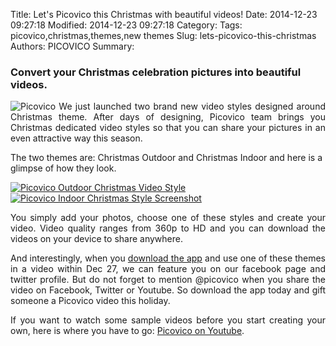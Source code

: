 
Title: Let's Picovico this Christmas with beautiful videos! 
Date: 2014-12-23 09:27:18
Modified: 2014-12-23 09:27:18
Category: 
Tags: picovico,christmas,themes,new themes
Slug: lets-picovico-this-christmas
Authors: PICOVICO
Summary: 


<h3>Convert your Christmas celebration pictures into beautiful videos.</h3>
<p align="justify">
<img src="http://s3-us-west-2.amazonaws.com/pv-styles/christmas/pv_christmas_winter_themes.png" alt="Picovico" />
We just launched two brand new video styles designed around Christmas theme. After days of designing, Picovico team brings you Christmas dedicated video styles so that you can share your pictures in an even attractive way this season.</p>
The two themes are: Christmas Outdoor and Christmas Indoor and here is a glimpse of how they look.

<a href="http://youtu.be/zn12LLgGmQc" target="_blank"><img src="http://www.picovico.com/blog/wp-content/uploads/2014/12/Christmas-Outdoor-Screenshot.jpg" title="Picovico Christmas Outdoor Style" alt="Picovico Outdoor Christmas Video Style" /></a>
<a href="http://youtu.be/YQ-SOU7Ho44" target="_blank"><img src="http://www.picovico.com/blog/wp-content/uploads/2014/12/Christmas-Indoor-Screenshot.jpg" alt="Picovico Indoor Christmas Style Screenshot"/></a>

<p align="justify">You simply add your photos, choose one of these styles and create your video. Video quality ranges from 360p to HD and you can download the videos on your device to share anywhere.</p>
<p align="justify">And interestingly, when you <a href="http://goo.gl/VJbzuX">download the app</a> and use one of these themes in a video within Dec 27, we can feature you on our facebook page and twitter profile. But do not forget to mention @picovico when you share the video on Facebook, Twitter or Youtube. So download the app today and gift someone a Picovico video this holiday.</p>
<p align="justify">If you want to watch some sample videos before you start creating your own, here is where you have to go: <a href="http://goo.gl/CPrWpZ">Picovico on Youtube</a>.</p>